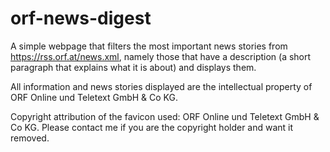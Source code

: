 # orf-news-digest

A simple webpage that filters the most important news stories from https://rss.orf.at/news.xml, namely those that have a description (a short paragraph that explains what it is about) and displays them.

All information and news stories displayed are the intellectual property of ORF Online und Teletext GmbH & Co KG.

Copyright attribution of the favicon used: ORF Online und Teletext GmbH & Co KG. Please contact me if you are the copyright holder and want it removed.